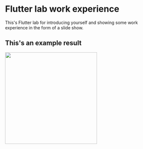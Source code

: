 # Flutter lab work experience

This's Flutter lab for introducing yourself and showing some work experience in the form of a slide show.

## This's an example result

<img src="Mygif.gif" width="300"><br>


